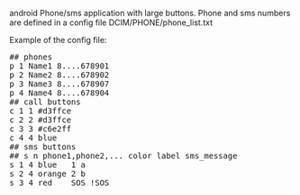 android Phone/sms application with large buttons. Phone and sms numbers are defined in a config file DCIM/PHONE/phone_list.txt

Example of the config file:
<pre>
## phones
p 1 Name1 8....678901
p 2 Name2 8....678902
p 3 Name3 8....678907
p 4 Name4 8....678904
## call buttons
c 1 1 #d3ffce
c 2 2 #d3ffce
c 3 3 #c6e2ff
c 4 4 blue
## sms buttons
## s n phone1,phone2,... color label sms_message 
s 1 4 blue   1 a
s 2 4 orange 2 b
s 3 4 red    SOS !SOS
</pre>
